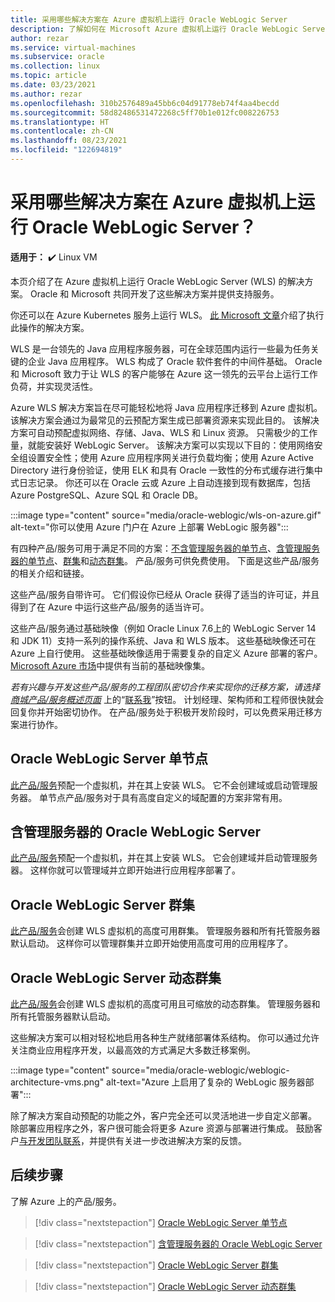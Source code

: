 ```yaml
---
title: 采用哪些解决方案在 Azure 虚拟机上运行 Oracle WebLogic Server
description: 了解如何在 Microsoft Azure 虚拟机上运行 Oracle WebLogic Server。
author: rezar
ms.service: virtual-machines
ms.subservice: oracle
ms.collection: linux
ms.topic: article
ms.date: 03/23/2021
ms.author: rezar
ms.openlocfilehash: 310b2576489a45bb6c04d91778eb74f4aa4becdd
ms.sourcegitcommit: 58d82486531472268c5ff70b1e012fc008226753
ms.translationtype: HT
ms.contentlocale: zh-CN
ms.lasthandoff: 08/23/2021
ms.locfileid: "122694819"
---
```

# <a name="what-are-solutions-for-running-oracle-weblogic-server-on-azure-virtual-machines"></a>采用哪些解决方案在 Azure 虚拟机上运行 Oracle WebLogic Server？

**适用于：** :heavy_check_mark: Linux VM 

本页介绍了在 Azure 虚拟机上运行 Oracle WebLogic Server (WLS) 的解决方案。 Oracle 和 Microsoft 共同开发了这些解决方案并提供支持服务。

你还可以在 Azure Kubernetes 服务上运行 WLS。 [此 Microsoft 文章](./weblogic-aks.md)介绍了执行此操作的解决方案。

WLS 是一台领先的 Java 应用程序服务器，可在全球范围内运行一些最为任务关键的企业 Java 应用程序。 WLS 构成了 Oracle 软件套件的中间件基础。 Oracle 和 Microsoft 致力于让 WLS 的客户能够在 Azure 这一领先的云平台上运行工作负荷，并实现灵活性。

Azure WLS 解决方案旨在尽可能轻松地将 Java 应用程序迁移到 Azure 虚拟机。 该解决方案会通过为最常见的云预配方案生成已部署资源来实现此目的。 该解决方案可自动预配虚拟网络、存储、Java、WLS 和 Linux 资源。 只需极少的工作量，就能安装好 WebLogic Server。 该解决方案可以实现以下目的：使用网络安全组设置安全性；使用 Azure 应用程序网关进行负载均衡；使用 Azure Active Directory 进行身份验证，使用 ELK 和具有 Oracle 一致性的分布式缓存进行集中式日志记录。 你还可以在 Oracle 云或 Azure 上自动连接到现有数据库，包括 Azure PostgreSQL、Azure SQL 和 Oracle DB。 

:::image type="content" source="media/oracle-weblogic/wls-on-azure.gif" alt-text="你可以使用 Azure 门户在 Azure 上部署 WebLogic 服务器":::

有四种产品/服务可用于满足不同的方案：[不含管理服务器的单节点](https://portal.azure.com/#create/oracle.20191001-arm-oraclelinux-wls20191001-arm-oraclelinux-wls)、[含管理服务器的单节点](https://portal.azure.com/#create/oracle.20191009-arm-oraclelinux-wls-admin20191009-arm-oraclelinux-wls-admin)、[群集](https://portal.azure.com/#create/oracle.20191007-arm-oraclelinux-wls-cluster20191007-arm-oraclelinux-wls-cluster)和[动态群集](https://portal.azure.com/#create/oracle.20191021-arm-oraclelinux-wls-dynamic-cluster20191021-arm-oraclelinux-wls-dynamic-cluster)。 产品/服务可供免费使用。 下面是这些产品/服务的相关介绍和链接。

这些产品/服务自带许可。 它们假设你已经从 Oracle 获得了适当的许可证，并且得到了在 Azure 中运行这些产品/服务的适当许可。

这些产品/服务通过基础映像（例如 Oracle Linux 7.6上的 WebLogic Server 14 和 JDK 11）支持一系列的操作系统、Java 和 WLS 版本。 这些基础映像还可在 Azure 上自行使用。 这些基础映像适用于需要复杂的自定义 Azure 部署的客户。 [Microsoft Azure 市场](https://azuremarketplace.microsoft.com/marketplace/apps?search=WebLogic%20Server%20Base%20Image&page=1)中提供有当前的基础映像集。

_若有兴趣与开发这些产品/服务的工程团队密切合作来实现你的迁移方案，请选择 [商城产品/服务概述页面](https://azuremarketplace.microsoft.com/marketplace/apps/oracle.oraclelinux-wls-cluster?tab=Overview)_ 上的“[联系我](https://azuremarketplace.microsoft.com/marketplace/apps/oracle.oraclelinux-wls-cluster?tab=Overview)”按钮。 计划经理、架构师和工程师很快就会回复你并开始密切协作。 在产品/服务处于积极开发阶段时，可以免费采用迁移方案进行协作。

## <a name="oracle-weblogic-server-single-node"></a>Oracle WebLogic Server 单节点

[此产品/服务](https://portal.azure.com/#create/oracle.20191001-arm-oraclelinux-wls20191001-arm-oraclelinux-wls)预配一个虚拟机，并在其上安装 WLS。 它不会创建域或启动管理服务器。 单节点产品/服务对于具有高度自定义的域配置的方案非常有用。

## <a name="oracle-weblogic-server-with-admin-server"></a>含管理服务器的 Oracle WebLogic Server

[此产品/服务](https://portal.azure.com/#create/oracle.20191009-arm-oraclelinux-wls-admin20191009-arm-oraclelinux-wls-admin)预配一个虚拟机，并在其上安装 WLS。 它会创建域并启动管理服务器。 这样你就可以管理域并立即开始进行应用程序部署了。

## <a name="oracle-weblogic-server-cluster"></a>Oracle WebLogic Server 群集

[此产品/服务](https://portal.azure.com/#create/oracle.20191007-arm-oraclelinux-wls-cluster20191007-arm-oraclelinux-wls-cluster)会创建 WLS 虚拟机的高度可用群集。 管理服务器和所有托管服务器默认启动。 这样你可以管理群集并立即开始使用高度可用的应用程序了。

## <a name="oracle-weblogic-server-dynamic-cluster"></a>Oracle WebLogic Server 动态群集

[此产品/服务](https://portal.azure.com/#create/oracle.20191021-arm-oraclelinux-wls-dynamic-cluster20191021-arm-oraclelinux-wls-dynamic-cluster)会创建 WLS 虚拟机的高度可用且可缩放的动态群集。 管理服务器和所有托管服务器默认启动。

这些解决方案可以相对轻松地启用各种生产就绪部署体系结构。 你可以通过允许关注商业应用程序开发，以最高效的方式满足大多数迁移案例。

:::image type="content" source="media/oracle-weblogic/weblogic-architecture-vms.png" alt-text="Azure 上启用了复杂的 WebLogic 服务器部署":::

除了解决方案自动预配的功能之外，客户完全还可以灵活地进一步自定义部署。 除部署应用程序之外，客户很可能会将更多 Azure 资源与部署进行集成。 鼓励客户[与开发团队联系](https://azuremarketplace.microsoft.com/marketplace/apps/oracle.oraclelinux-wls-cluster?tab=Overview)，并提供有关进一步改进解决方案的反馈。

## <a name="next-steps"></a>后续步骤

了解 Azure 上的产品/服务。

> [!div class="nextstepaction"]
> [Oracle WebLogic Server 单节点](https://portal.azure.com/#create/oracle.20191001-arm-oraclelinux-wls20191001-arm-oraclelinux-wls)

> [!div class="nextstepaction"]
> [含管理服务器的 Oracle WebLogic Server](https://portal.azure.com/#create/oracle.20191009-arm-oraclelinux-wls-admin20191009-arm-oraclelinux-wls-admin)

> [!div class="nextstepaction"]
> [Oracle WebLogic Server 群集](https://portal.azure.com/#create/oracle.20191007-arm-oraclelinux-wls-cluster20191007-arm-oraclelinux-wls-cluster)

> [!div class="nextstepaction"]
> [Oracle WebLogic Server 动态群集](https://portal.azure.com/#create/oracle.20191021-arm-oraclelinux-wls-dynamic-cluster20191021-arm-oraclelinux-wls-dynamic-cluster)
